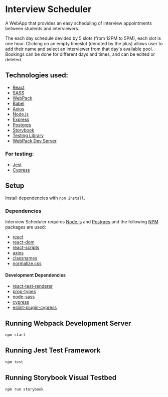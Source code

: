 # Interview Scheduler
A WebApp that provides an easy scheduling of interview appointments between students and interviewers. 

The each day schedule devided by 5 slots (from 12PM to 5PM), each slot is one hour. Clicking on an empty timeslot (denoted by the plus) allows user to add their name and select an interviewer from that day's available pool. Bookings can be done for different days and times, and can be edited or deleted.

## Technologies used:
 - [React](https://reactjs.org/) 
 - [SASS](https://sass-lang.com/) 
 - [WebPack](https://webpack.js.org/) 
 - [Babel](https://babeljs.io/) 
 - [Axios](https://www.npmjs.com/package/axios)
 - [Node.js](https://nodejs.org) 
 - [Express](https://expressjs.com) 
 - [Postgres](https://postgresql.org) 
 - [Storybook](https://storybook.js.org/) 
 - [Testing Library](https://testing-library.com/) 
 - [WebPack Dev Server](https://github.com/webpack/webpack-dev-server)

 ### For testing:
 
 - [Jest](https://jestjs.io/) 
 - [Cypress](https://www.cypress.io/)

## Setup

Install dependencies with `npm install`.

### **Dependencies**

Interview Scheduler requires [Node.js](https://nodejs.org) and [Postgres](https://www.postgresql.org/) and the following [NPM](https://www.npmjs.com/) packages are used:

- [react](https://www.npmjs.com/package/react)
- [react-dom](https://www.npmjs.com/package/react-dom)
- [react-scripts](https://www.npmjs.com/package/react-scripts)
- [axios](https://www.npmjs.com/package/axios)
- [classnames](https://www.npmjs.com/package/classnames)
- [normalize.css](https://www.npmjs.com/package/normalize.css)

#### **Development Dependencies**

- [react-test-renderer](https://www.npmjs.com/package/react-test-renderer)
- [prop-types](https://www.npmjs.com/package/prop-types)
- [node-sass](https://www.npmjs.com/package/node-sass)
- [cypress](https://www.npmjs.com/package/cypress)
- [eslint-plugin-cypress](https://www.npmjs.com/package/eslint-plugin-cypress)


## Running Webpack Development Server

```sh
npm start
```

## Running Jest Test Framework

```sh
npm test
```

## Running Storybook Visual Testbed

```sh
npm run storybook
```
